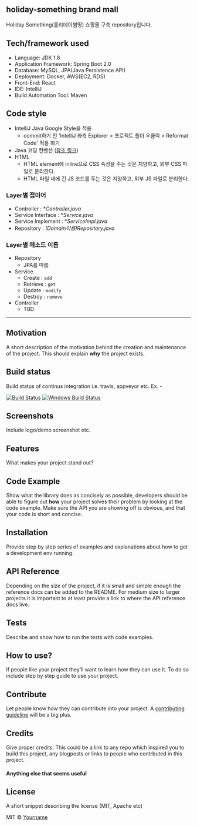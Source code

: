 ## holiday-something brand mall
Holiday Something(홀리데이썸띵) 쇼핑몰 구축 repository입니다.

## Tech/framework used
- Language: JDK 1.8
- Application Framework: Spring Boot 2.0
- Database: MySQL, JPA(Java Persistence API)
- Deployment: Docker, AWS(EC2, RDS)
- Front-End: React
- IDE: IntelliJ
- Build Automation Tool: Maven

## Code style
- IntelliJ Java Google Style을 적용
  - commit하기 전 'IntelliJ 좌측 Explorer > 프로젝트 폴더 우클릭 > Reformat Code' 적용 하기
- Java 코딩 컨벤션 ([참조 링크](http://kwangshin.pe.kr/blog/java-code-conventions-%EC%9E%90%EB%B0%94-%EC%BD%94%EB%94%A9-%EA%B7%9C%EC%B9%99/))
- HTML
  - HTML element에 inline으로 CSS 속성을 주는 것은 지양하고, 외부 CSS 파일로 분리한다.
  - HTML 파일 내에 긴 JS 코드를 두는 것은 지양하고, 외부 JS 파일로 분리한다.
  
### Layer별 접미어
- Controller : **Controller.java*
- Service Interface : **Service.java*
- Service Implement : **ServiceImpl.java*
- Repository : *(Domain이름)Repository.java*

### Layer별 메소드 이름
- Repository
  - JPA를 따름
- Service
  - Create : `add`
  - Retrieve : `get`
  - Update : `modify`
  - Destroy : `remove`
- Controller
  - TBD

---
 
## Motivation
A short description of the motivation behind the creation and maintenance of the project. This should explain **why** the project exists.

## Build status
Build status of continus integration i.e. travis, appveyor etc. Ex. -

[![Build Status](https://travis-ci.org/akashnimare/foco.svg?branch=master)](https://travis-ci.org/akashnimare/foco)
[![Windows Build Status](https://ci.appveyor.com/api/projects/status/github/akashnimare/foco?branch=master&svg=true)](https://ci.appveyor.com/project/akashnimare/foco/branch/master)

## Screenshots
Include logo/demo screenshot etc.

## Features
What makes your project stand out?

## Code Example
Show what the library does as concisely as possible, developers should be able to figure out **how** your project solves their problem by looking at the code example. Make sure the API you are showing off is obvious, and that your code is short and concise.

## Installation
Provide step by step series of examples and explanations about how to get a development env running.

## API Reference
Depending on the size of the project, if it is small and simple enough the reference docs can be added to the README. For medium size to larger projects it is important to at least provide a link to where the API reference docs live.

## Tests
Describe and show how to run the tests with code examples.

## How to use?
If people like your project they’ll want to learn how they can use it. To do so include step by step guide to use your project.

## Contribute
Let people know how they can contribute into your project. A [contributing guideline](https://github.com/zulip/zulip-electron/blob/master/CONTRIBUTING.md) will be a big plus.

## Credits
Give proper credits. This could be a link to any repo which inspired you to build this project, any blogposts or links to people who contrbuted in this project.

#### Anything else that seems useful

## License
A short snippet describing the license (MIT, Apache etc)

MIT © [Yourname]()
